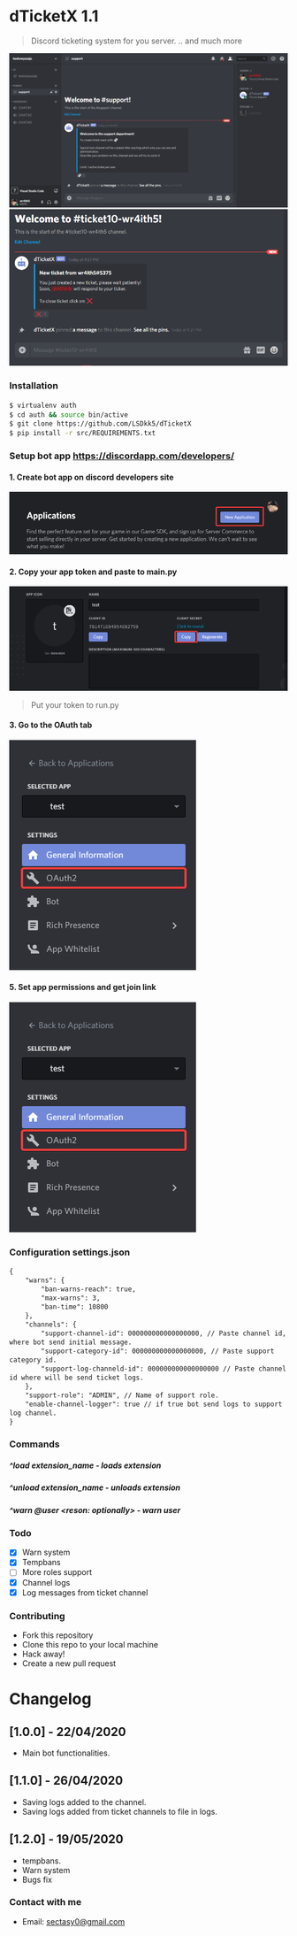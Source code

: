 # dTicketX 1.1
> Discord ticketing system for you server.
> .. and much more

![Alt text](/img/discord1.png?raw=true "Screenshot1")
![Alt text](/img/discord2.png?raw=true "Screenshot2")

### Installation
```sh
$ virtualenv auth
$ cd auth && source bin/active
$ git clone https://github.com/LSDkk5/dTicketX
$ pip install -r src/REQUIREMENTS.txt
```

### Setup bot app https://discordapp.com/developers/
#### 1. Create bot app on discord developers site
![Alt text](/img/step1.png?raw=true "Create bot app")
#### 2. Copy your app token and paste to main.py
![Alt text](/img/step2.png?raw=true "Get app token")
> Put your token to run.py
#### 3. Go to the OAuth tab
![Alt text](/img/step3.png?raw=true "OAuth tab")
#### 5. Set app permissions and get join link
![Alt text](/img/step3.png?raw=true "Get join link")


### Configuration settings.json
```jsonc
{
    "warns": {
        "ban-warns-reach": true,
        "max-warns": 3,
        "ban-time": 10800
    },
    "channels": {
        "support-channel-id": 000000000000000000, // Paste channel id, where bot send initial message. 
        "support-category-id": 000000000000000000, // Paste support category id.
        "support-log-channeld-id": 000000000000000000 // Paste channel id where will be send ticket logs.
    },
    "support-role": "ADMIN", // Name of support role.
    "enable-channel-logger": true // if true bot send logs to support log channel.
}
```

### Commands
##### ^load extension_name - loads extension
##### ^unload extension_name - unloads extension
##### ^warn @user <reson: optionally> - warn user

### Todo
- [X] Warn system
- [X] Tempbans
- [ ] More roles support
- [X] Channel logs
- [X] Log messages from ticket channel

### Contributing
- Fork this repository
- Clone this repo to your local machine
- Hack away!
- Create a new pull request

# Changelog
## [1.0.0] - 22/04/2020
- Main bot functionalities.
## [1.1.0] - 26/04/2020
- Saving logs added to the channel.
- Saving logs added from ticket channels to file in logs.
## [1.2.0] - 19/05/2020
- tempbans.
- Warn system
- Bugs fix

### Contact with me
- Email: sectasy0@gmail.com
